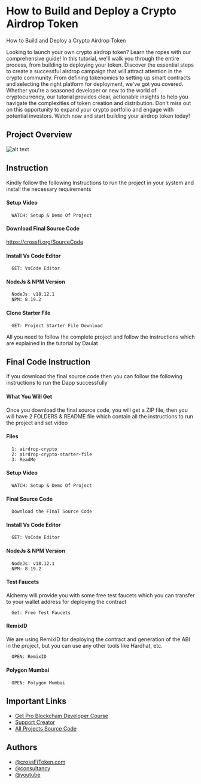 # How to Build and Deploy a Crypto Airdrop Token

How to Build and Deploy a Crypto Airdrop Token

Looking to launch your own crypto airdrop token? Learn the ropes with our comprehensive guide! In this tutorial, we'll walk you through the entire process, from building to deploying your token. Discover the essential steps to create a successful airdrop campaign that will attract attention in the crypto community. From defining tokenomics to setting up smart contracts and selecting the right platform for deployment, we've got you covered. Whether you're a seasoned developer or new to the world of cryptocurrency, our tutorial provides clear, actionable insights to help you navigate the complexities of token creation and distribution. Don't miss out on this opportunity to expand your crypto portfolio and engage with potential investors. Watch now and start building your airdrop token today!

## Project Overview

![alt text](https://www.crossFi.com/wp-content/uploads/2024/02/build-and-deploy-airdrop-crypto-token.jpg)

## Instruction

Kindly follow the following Instructions to run the project in your system and install the necessary requirements

#### Setup Video

```https://code.visualstudio.com/download
  WATCH: Setup & Demo Of Project
```

#### Download Final Source Code

https://crossfi.org/SourceCode

#### Install Vs Code Editor

```https://code.visualstudio.com/download
  GET: VsCode Editor
```

#### NodeJs & NPM Version

```https://nodejs.org/en/download
  NodeJs: v18.12.1
  NPM: 8.19.2
```

#### Clone Starter File

```https://github.com/crossFi/Airdrop-Crypto-Starter-File
  GET: Project Starter File Download
```

All you need to follow the complete project and follow the instructions which are explained in the tutorial by Daulat

## Final Code Instruction

If you download the final source code then you can follow the following instructions to run the Dapp successfully

#### What You Will Get

Once you download the final source code, you will get a ZIP file, then you will have 2 FOLDERS & README file which contain all the instructions to run the project and set video

#### Files

```#
  1: airdrop-crypto
  2: airdrop-crypto-starter-file
  3: ReadMe
```

#### Setup Video

```https://code.visualstudio.com/download
  WATCH: Setup & Demo Of Project
```

#### Final Source Code

```https://crossfi.org/SourceCode
  Download the Final Source Code
```

#### Install Vs Code Editor

```https://code.visualstudio.com/download
  GET: VsCode Editor
```

#### NodeJs & NPM Version

```https://nodejs.org/en/download
  NodeJs: v18.12.1
  NPM: 8.19.2
```

#### Test Faucets

Alchemy will provide you with some free test faucets which you can transfer to your wallet address for deploying the contract

```https://www.alchemy.com/faucets
  Get: Free Test Faucets
```

#### RemixID

We are using RemixID for deploying the contract and generation of the ABI in the project, but you can use any other tools like Hardhat, etc.

```https://remix-project.org
  OPEN: RemixID
```

#### Polygon Mumbai

```https://mumbai.polygonscan.com/
  OPEN: Polygon Mumbai
```

## Important Links

- [Get Pro Blockchain Developer Course](https://crossfi.org/pro-nft-marketplace)
- [Support Creator](https://bit.ly/Support-Creator)
- [All Projects Source Code](https://crossfi.org/SourceCode)

## Authors

- [@crossFiToken.com](https://crossfi.org/)
- [@consultancy](https://crossfi.org/consultancy)
- [@youtube](https://www.youtube.com/@crossFi)
